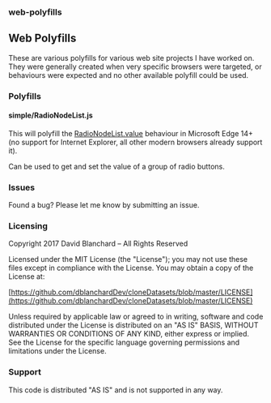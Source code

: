 ### web-polyfills
## Web Polyfills

These are various polyfills for various web site projects I have worked on. They were generally created when very specific browsers were targeted, or behaviours were expected and no other available polyfill could be used.

### Polyfills
#### simple/RadioNodeList.js
This will polyfill the [RadioNodeList.value](https://developer.mozilla.org/en/docs/Web/API/RadioNodeList) behaviour in Microsoft Edge 14+ (no support for Internet Explorer, all other modern browsers already support it).

Can be used to get and set the value of a group of radio buttons.

### Issues
Found a bug? Please let me know by submitting an issue.

### Licensing

Copyright 2017 David Blanchard – All Rights Reserved

Licensed under the MIT License (the "License"); you may not use these files except in compliance with the License. You may obtain a copy of the License at:

[https://github.com/dblanchardDev/cloneDatasets/blob/master/LICENSE](https://github.com/dblanchardDev/cloneDatasets/blob/master/LICENSE)

Unless required by applicable law or agreed to in writing, software and code distributed under the License is distributed on an "AS IS" BASIS, WITHOUT WARRANTIES OR CONDITIONS OF ANY KIND, either express or implied. See the License for the specific language governing permissions and limitations under the License.

### Support

This code is distributed "AS IS" and is not supported in any way.